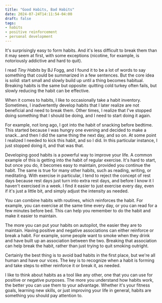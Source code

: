 ```yaml
---
title: "Good Habits, Bad Habits"
date: 2024-07-24T14:11:54-04:00
draft: false
tags:
- habits
- positive reinforcement
- personal development
---
```


It's surprisingly easy to form habits. And it's less difficult to break them
than it may seem at first, with some exceptions (nicotine, for example, is
notoriously addictive and hard to quit).

I read _Tiny Habits_ by BJ Fogg, and I found it to be a lot of words to say
something that could be summarized in a few sentences. But the core idea is
solid: start small and slowly build up until a thing becomes habitual. Breaking
habits is the same but opposite: quitting cold turkey often fails, but slowly
reducing the habit can be effective.

When it comes to habits, I like to occasionally take a habit inventory.
Sometimes, I inadvertently develop habits that I later realize are not
beneficial and need to break them. Other times, I realize that I've stopped
doing something that I should be doing, and I need to start doing it again.

For example, not long ago, I got into the habit of snacking before bedtime. This
started because I was hungry one evening and decided to make a snack...and then
I did the same thing the next day, and so on. At some point I realized I needed
to kick this habit, and so I did. In this particular instance, I just stopped
doing it, and that was that.

Developing good habits is a powerful way to improve your life. A common example
of this is getting into the habit of regular exercise. It's hard to start, but
once you do, it becomes easy to maintain, provided you continue the habit. The
same is true for many other habits, such as reading, writing, or meditating.
With exercise in particular, I tend to reject the concept of rest days because
rest days just turn into extra rest days, and before I know it I haven't
exercised in a week. I find it easier to just exercise every day, even if it's
just a little bit, and simply adjust the intensity as needed.

You can combine habits with routines, which reinforces the habit. For example,
you can exercise at the same time every day, or you can read for a few minutes
before bed. This can help you remember to do the habit and make it easier to
maintain.

The more you can put your habits on autopilot, the easier they are to maintain.
Having positive and negative associations can either reinforce or break a habit.
For example, some people want to smoke when they drink and have built up an
association between the two. Breaking that association can help break the habit,
rather than just trying to quit smoking outright.

Certainly the best thing is to avoid bad habits in the first place, but we're
all human and have our vices. The key is to recognize when a habit is forming
and take steps to either reinforce it or break it, as needed.

I like to think about habits as a tool like any other, one that you can use for
positive or negative purposes. The more you understand how habits work, the
better you can use them to your advantage. Whether it's your fitness goals,
learning new skills, or just improving your life in general, habits are
something you should pay attention to.
